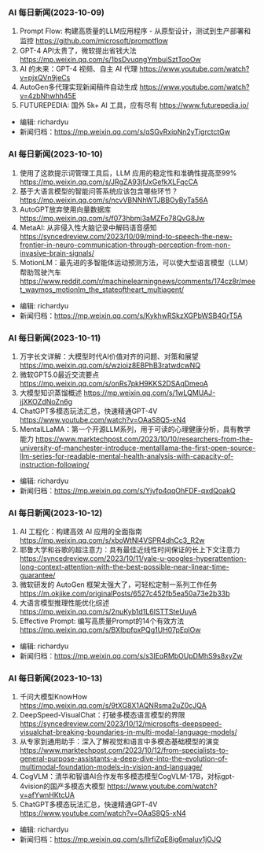 ### AI 每日新闻(2023-10-09)

1. Prompt Flow: 构建高质量的LLM应用程序 - 从原型设计，测试到生产部署和监控 https://github.com/microsoft/promptflow
2. GPT-4 API太贵了，微软提出省钱大法 https://mp.weixin.qq.com/s/1bsDvuqngYmbuiSztTqoOw
3. AI 的未来：GPT-4 视频、自主 AI 代理 https://www.youtube.com/watch?v=pjxQVn9jeCs
4. AutoGen多代理实现新闻稿件自动生成 https://www.youtube.com/watch?v=4zbNhwhh45E
5. FUTUREPEDIA: 国外 5k+ AI 工具，应有尽有 https://www.futurepedia.io/

* 编辑: richardyu
* 新闻归档：https://mp.weixin.qq.com/s/qSGvRxipNn2yTigrctctGw

### AI 每日新闻(2023-10-10)

1. 使用了这款提示词管理工具后，LLM 应用的稳定性和准确性提高至99% https://mp.weixin.qq.com/s/JRgZA93jfJxGefkXLFqcCA
2. 基于大语言模型的智能问答系统应该包含哪些环节？ https://mp.weixin.qq.com/s/ncvVBNNhWTJBBOyByTa56A
3. AutoGPT放弃使用向量数据库 https://mp.weixin.qq.com/s/f073hbmj3aMZFo78QvG8Jw
4. MetaAI: 从非侵入性大脑记录中解码语音感知 https://syncedreview.com/2023/10/09/mind-to-speech-the-new-frontier-in-neuro-communication-through-perception-from-non-invasive-brain-signals/
5. MotionLM：最先进的多智能体运动预测方法，可以使大型语言模型（LLM）帮助驾驶汽车 https://www.reddit.com/r/machinelearningnews/comments/174cz8r/meet_waymos_motionlm_the_stateoftheart_multiagent/

* 编辑: richardyu
* 新闻归档：https://mp.weixin.qq.com/s/KykhwRSkzXGPbWSB4GrT5A


### AI 每日新闻(2023-10-11)

1. 万字长文详解：大模型时代AI价值对齐的问题、对策和展望 https://mp.weixin.qq.com/s/wzioiz8EBPhB3ratwdcwNQ
2. 微软GPT5.0最近交流要点 https://mp.weixin.qq.com/s/onRs7pkH9KKS2DSAqDmeoA
3. 大模型知识蒸馏概述 https://mp.weixin.qq.com/s/1wLQMUAJ-jjXKOZdNoZn6g
4. ChatGPT多模态玩法汇总，快速精通GPT-4V https://www.youtube.com/watch?v=OAaS8Q5-xN4
5. MentalLLaMA：第一个开源LLM系列，用于可读的心理健康分析，具有教学能力 https://www.marktechpost.com/2023/10/10/researchers-from-the-university-of-manchester-introduce-mentalllama-the-first-open-source-llm-series-for-readable-mental-health-analysis-with-capacity-of-instruction-following/

* 编辑: richardyu
* 新闻归档：https://mp.weixin.qq.com/s/Yjvfp4qqOhFDF-qxdQoakQ

### AI 每日新闻(2023-10-12)

1. AI 工程化：构建高效 AI 应用的全面指南 https://mp.weixin.qq.com/s/xboWtNl4VSPR4dhCc3_R2w
2. 耶鲁大学和谷歌的超注意力：具有最佳近线性时间保证的长上下文注意力 https://syncedreview.com/2023/10/11/yale-u-googles-hyperattention-long-context-attention-with-the-best-possible-near-linear-time-guarantee/
3. 微软研发的 AutoGen 框架太强大了，可轻松定制一系列工作任务 https://m.okjike.com/originalPosts/6527c452fb5ea50a73e2b33b
4. 大语言模型推理性能优化综述 https://mp.weixin.qq.com/s/2nuKyb1d1L6ISTTSteUuyA
5. Effective Prompt: 编写高质量Prompt的14个有效方法 https://mp.weixin.qq.com/s/BXIbpfpxPQg1UH07pEplOw

* 编辑: richardyu
* 新闻归档：https://mp.weixin.qq.com/s/s3IEqRMbOUpDMhS9s8xyZw


### AI 每日新闻(2023-10-13)

1. 千问大模型KnowHow https://mp.weixin.qq.com/s/9tXG8X1AQNRsma2uZ0cJQA
2. DeepSpeed-VisualChat：打破多模态语言模型的界限 https://syncedreview.com/2023/10/12/microsofts-deepspeed-visualchat-breaking-boundaries-in-multi-modal-language-models/
3. 从专家到通用助手：深入了解视觉和语言中多模态基础模型的演变 https://www.marktechpost.com/2023/10/12/from-specialists-to-general-purpose-assistants-a-deep-dive-into-the-evolution-of-multimodal-foundation-models-in-vision-and-language/
4. CogVLM：清华和智谱AI合作发布多模态模型CogVLM-17B，对标gpt-4vision的国产多模态大模型 https://www.youtube.com/watch?v=afYwnHKtcUA
5. ChatGPT多模态玩法汇总，快速精通GPT-4V https://www.youtube.com/watch?v=OAaS8Q5-xN4

* 编辑: richardyu
* 新闻归档：https://mp.weixin.qq.com/s/llrfiZqE8ig6maluv1jOJQ